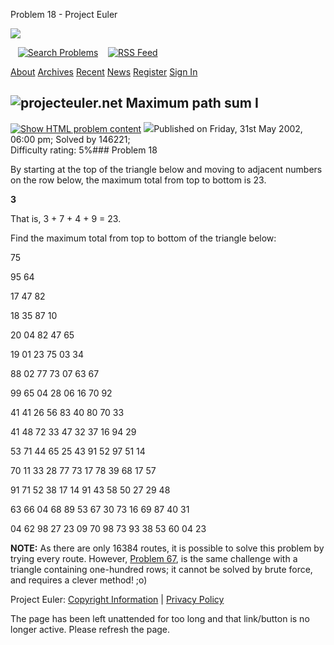 







Problem 18 - Project Euler










![](themes/20210213/logo_default.png)

   [![Search Problems](images/icons/search_engine.png "Search Problems")](search)    [![RSS Feed](images/icons/news_feed.png "RSS Feed")](rss2_euler.xml)

 

[About](about "About")
[Archives](archives "Archives")
[Recent](recent "Recent")
[News](news "News")
[Register](register "Register")
[Sign In](sign_in "Sign In")

 

![projecteuler.net](images/clipart/print_page_logo.png)
Maximum path sum I
------------------

[![](images/icons/file_html.png "Show HTML problem content")](minimal=18) ![](images/icons/info.png)Published on Friday, 31st May 2002, 06:00 pm; Solved by 146221;  
Difficulty rating: 5%### Problem 18



By starting at the top of the triangle below and moving to adjacent numbers on the row below, the maximum total from top to bottom is 23.


**3**  



That is, 3 + 7 + 4 + 9 = 23.


Find the maximum total from top to bottom of the triangle below:


75  

95 64  

17 47 82  

18 35 87 10  

20 04 82 47 65  

19 01 23 75 03 34  

88 02 77 73 07 63 67  

99 65 04 28 06 16 70 92  

41 41 26 56 83 40 80 70 33  

41 48 72 33 47 32 37 16 94 29  

53 71 44 65 25 43 91 52 97 51 14  

70 11 33 28 77 73 17 78 39 68 17 57  

91 71 52 38 17 14 91 43 58 50 27 29 48  

63 66 04 68 89 53 67 30 73 16 69 87 40 31  

04 62 98 27 23 09 70 98 73 93 38 53 60 04 23


**NOTE:** As there are only 16384 routes, it is possible to solve this problem by trying every route. However, [Problem 67](problem=67), is the same challenge with a triangle containing one-hundred rows; it cannot be solved by brute force, and requires a clever method! ;o)


  

  
 
 

Project Euler: [Copyright Information](copyright) | [Privacy Policy](privacy)
 


The page has been left unattended for too long and that link/button is no longer active. Please refresh the page.



 



